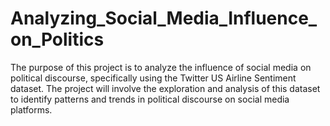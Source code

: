 # Analyzing_Social_Media_Influence_on_Politics
The purpose of this project is to analyze the influence of social media on political discourse, specifically using the Twitter US Airline Sentiment dataset. The project will involve the exploration and analysis of this dataset to identify patterns and trends in political discourse on social media platforms.
